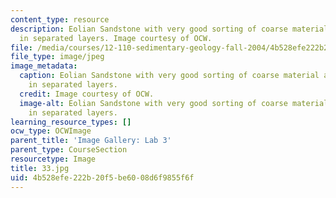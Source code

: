 ```yaml
---
content_type: resource
description: Eolian Sandstone with very good sorting of coarse material and fine material
  in separated layers. Image courtesy of OCW.
file: /media/courses/12-110-sedimentary-geology-fall-2004/4b528efe222b20f5be6008d6f9855f6f_33.jpg
file_type: image/jpeg
image_metadata:
  caption: Eolian Sandstone with very good sorting of coarse material and fine material
    in separated layers.
  credit: Image courtesy of OCW.
  image-alt: Eolian Sandstone with very good sorting of coarse material and fine material
    in separated layers.
learning_resource_types: []
ocw_type: OCWImage
parent_title: 'Image Gallery: Lab 3'
parent_type: CourseSection
resourcetype: Image
title: 33.jpg
uid: 4b528efe-222b-20f5-be60-08d6f9855f6f
---
```

